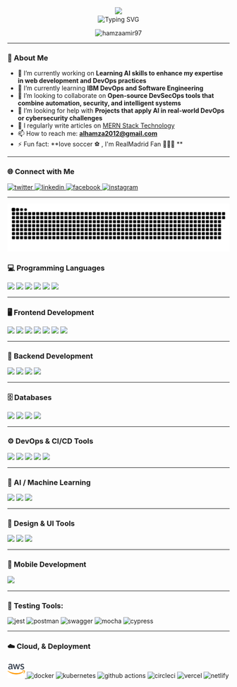 <div align="center">
  <img src="https://capsule-render.vercel.app/api?type=waving&color=gradient&height=200&section=header&text=Hamzah%20Amir&fontSize=50&fontColor=ffffff&animation=fadeIn&fontAlignY=35&desc=Full%20Stack%20JavaScript%20Developer%20%7C%20Cloud%20%26%20DevOps%20Explorer&descAlignY=55&descAlign=50"/>
</div>

<div align="center">
  <img src="https://readme-typing-svg.herokuapp.com?font=Fira+Code&size=22&duration=3000&pause=1000&color=00D4FF&center=true&vCenter=true&width=800&lines=👋+Hi,+I'm+Hamzah+Amir!;💻+Full+Stack+JavaScript+Developer+(MERN);📱+React+Native+Mobile+Developer;☁️+Exploring+AWS,+Docker+%26+CI/CD;🎯+Clean+Code+%2B+Intuitive+UX/UI;🚀+Problem+Solver+%26+Continuous+Learner" alt="Typing SVG" />
</div>




<p align="center">
  <img src="https://komarev.com/ghpvc/?username=hamzaamir97&label=Profile%20views&color=0e75b6&style=flat" alt="hamzaamir97" />
</p>

---

### 🚀 About Me

- 🔭 I’m currently working on **Learning AI skills to enhance my expertise in web development and DevOps practices**
- 🌱 I’m currently learning **IBM DevOps and Software Engineering**
- 👯 I’m looking to collaborate on **Open-source DevSecOps tools that combine automation, security, and intelligent systems**
- 🤝 I’m looking for help with **Projects that apply AI in real-world DevOps or cybersecurity challenges**
- 📝 I regularly write articles on [MERN Stack Technology](#)
- 📫 How to reach me: **alhamza2012@gmail.com**
- ⚡ Fun fact: **Iove soccer ⚽️ , I'm RealMadrid Fan 🤘😁🤘 **

---

### 🌐 Connect with Me

<p align="left">
  <a href="https://twitter.com/hamzasoftware" target="_blank">
    <img src="https://raw.githubusercontent.com/rahuldkjain/github-profile-readme-generator/master/src/images/icons/Social/twitter.svg" alt="twitter" height="30" width="40" />
  </a>
  <a href="https://www.linkedin.com/in/hamzahaamir" target="_blank">
    <img src="https://raw.githubusercontent.com/rahuldkjain/github-profile-readme-generator/master/src/images/icons/Social/linked-in-alt.svg" alt="linkedin" height="30" width="40" />
  </a>
  <a href="https://www.facebook.com/hamzasoftware" target="_blank">
    <img src="https://raw.githubusercontent.com/rahuldkjain/github-profile-readme-generator/master/src/images/icons/Social/facebook.svg" alt="facebook" height="30" width="40" />
  </a>
  <a href="https://instagram.com/hamzasoftware" target="_blank">
    <img src="https://raw.githubusercontent.com/rahuldkjain/github-profile-readme-generator/master/src/images/icons/Social/instagram.svg" alt="instagram" height="30" width="40" />
  </a>
</p>

---
<img src="https://raw.githubusercontent.com/HamzaAmir97/HamzaAmir97/output/snake.svg" alt="Snake animation" />

### 💻 Programming Languages

[![](https://img.shields.io/badge/C++-00599C?style=flat&logo=c%2B%2B&logoColor=white)](#)
[![](https://img.shields.io/badge/C%23-239120?style=flat&logo=c-sharp&logoColor=white)](#)
[![](https://img.shields.io/badge/JavaScript-F7DF1E?style=flat&logo=javascript&logoColor=black)](#)
[![](https://img.shields.io/badge/TypeScript-007ACC?style=flat&logo=typescript&logoColor=white)](#)
[![](https://img.shields.io/badge/Python-3776AB?style=flat&logo=python&logoColor=white)](#)
[![](https://img.shields.io/badge/Kotlin-0095D5?style=flat&logo=kotlin&logoColor=white)](#)

---

### 🖥️ Frontend Development

[![](https://img.shields.io/badge/React-20232A?style=flat&logo=react&logoColor=61DAFB)](#)
[![](https://img.shields.io/badge/Next.js-000000?style=flat&logo=nextdotjs&logoColor=white)](#)
[![](https://img.shields.io/badge/Redux-593D88?style=flat&logo=redux&logoColor=white)](#)
[![](https://img.shields.io/badge/HTML5-E34F26?style=flat&logo=html5&logoColor=white)](#)
[![](https://img.shields.io/badge/CSS3-1572B6?style=flat&logo=css3&logoColor=white)](#)
[![](https://img.shields.io/badge/TailwindCSS-06B6D4?style=flat&logo=tailwind-css&logoColor=white)](#)
[![](https://img.shields.io/badge/Bootstrap-563D7C?style=flat&logo=bootstrap&logoColor=white)](#)

---

### 🧩 Backend Development

[![](https://img.shields.io/badge/Node.js-339933?style=flat&logo=node.js&logoColor=white)](#)
[![](https://img.shields.io/badge/Express.js-000000?style=flat&logo=express&logoColor=white)](#)
[![](https://img.shields.io/badge/Django-092E20?style=flat&logo=django&logoColor=white)](#)
[![](https://img.shields.io/badge/Firebase-FFCA28?style=flat&logo=firebase&logoColor=black)](#)

---

### 🗄️ Databases

[![](https://img.shields.io/badge/MongoDB-47A248?style=flat&logo=mongodb&logoColor=white)](#)
[![](https://img.shields.io/badge/MySQL-4479A1?style=flat&logo=mysql&logoColor=white)](#)
[![](https://img.shields.io/badge/PostgreSQL-336791?style=flat&logo=postgresql&logoColor=white)](#)
[![](https://img.shields.io/badge/SQLite-003B57?style=flat&logo=sqlite&logoColor=white)](#)

---

### ⚙️ DevOps & CI/CD Tools

[![](https://img.shields.io/badge/AWS-232F3E?style=flat&logo=amazon-aws&logoColor=white)](#)
[![](https://img.shields.io/badge/Docker-2496ED?style=flat&logo=docker&logoColor=white)](#)
[![](https://img.shields.io/badge/Kubernetes-326CE5?style=flat&logo=kubernetes&logoColor=white)](#)
[![](https://img.shields.io/badge/Git-F05032?style=flat&logo=git&logoColor=white)](#)
[![](https://img.shields.io/badge/Linux-FCC624?style=flat&logo=linux&logoColor=black)](#)

---

### 🧠 AI / Machine Learning

[![](https://img.shields.io/badge/TensorFlow-FF6F00?style=flat&logo=tensorflow&logoColor=white)](#)
[![](https://img.shields.io/badge/PyTorch-EE4C2C?style=flat&logo=pytorch&logoColor=white)](#)
[![](https://img.shields.io/badge/Pandas-150458?style=flat&logo=pandas&logoColor=white)](#)

---

### 🎨 Design & UI Tools

[![](https://img.shields.io/badge/Figma-F24E1E?style=flat&logo=figma&logoColor=white)](#)
[![](https://img.shields.io/badge/Adobe%20Illustrator-FF9A00?style=flat&logo=adobe-illustrator&logoColor=white)](#)
[![](https://img.shields.io/badge/Adobe%20Photoshop-31A8FF?style=flat&logo=adobe-photoshop&logoColor=white)](#)

---

### 📱 Mobile Development

[![](https://img.shields.io/badge/Android-3DDC84?style=flat&logo=android&logoColor=white)](#)

---
### 🧪 Testing Tools:

<p align="left">
  <img src="https://cdn.jsdelivr.net/gh/devicons/devicon/icons/jest/jest-plain.svg" alt="jest" width="40" height="40"/>
  <img src="https://www.vectorlogo.zone/logos/getpostman/getpostman-icon.svg" alt="postman" width="40" height="40"/>
  <img src="https://static1.smartbear.co/swagger/media/assets/images/swagger_logo.svg" alt="swagger" width="80" height="80"/>
  <img src="https://cdn.jsdelivr.net/gh/devicons/devicon/icons/mocha/mocha-plain.svg" alt="mocha" width="40" height="40"/>
  <img src="https://www.cypress.io/_astro/cypress-logo.D87396b0.svg" alt="cypress" width="80" height="80"/>
</p>


---

###  ☁️ Cloud, & Deployment
<p align="left">
  <a href="https://aws.amazon.com" target="_blank" rel="noreferrer">
    <img src="https://raw.githubusercontent.com/devicons/devicon/master/icons/amazonwebservices/amazonwebservices-original-wordmark.svg" alt="aws" width="40" height="40"/>
  </a>
  <img src="https://cdn.jsdelivr.net/gh/devicons/devicon/icons/docker/docker-original.svg" alt="docker" width="40" height="40"/>
  <img src="https://cdn.jsdelivr.net/gh/devicons/devicon/icons/kubernetes/kubernetes-plain.svg" alt="kubernetes" width="40" height="40"/>
  <img src="https://github.githubassets.com/images/modules/logos_page/GitHub-Mark.png" alt="github actions" width="40" height="40"/>
  <img src="https://cdn.iconscout.com/icon/free/png-256/circleci-1-1174818.png" alt="circleci" width="40" height="40"/>
  <img src="https://assets.vercel.com/image/upload/v1538361091/repositories/vercel/logo.png" alt="vercel" width="40" height="40"/>
  <img src="https://www.netlify.com/v3/img/components/logomark.png" alt="netlify" width="40" height="40"/>
  
</p>


